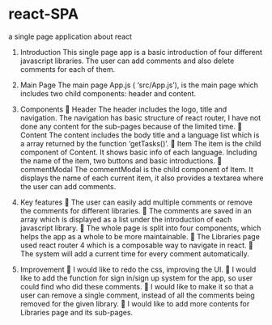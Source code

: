 # react-SPA
a single page application about react

1.	Introduction
This single page app is a basic introduction of four different javascript libraries. The user can add comments and also delete comments for each of them.

2.	Main Page
The main page App.js ( ‘src/App.js’), is the main page which includes two child components: header and content.  

3.	Components
	Header
The header includes the logo, title and navigation. The navigation has basic structure of react router, I have not done any content for the sub-pages because of the limited time.
	Content
The content includes the body title and a language list which is a array returned by the function ‘getTasks()’.
	Item
The item is the child component of Content. It shows basic info of each language. Including the name of the item, two buttons and basic introductions.
	commentModal
The commentModal is the child component of Item. It displays the name of each current item, it also provides a textarea where the user can add comments.

4.	Key features
	The user can easily add multiple comments or remove the comments for different libraries.
	The comments are saved in an array which is displayed as a list under the introduction of each javascript library.
	The whole page is split into four components, which helps the app as a whole to be more maintainable.
	The Libraries page used react router 4 which is a composable way to navigate in react. 
	The system will add a current time for every comment automatically.

5.	Improvement
	I would like to redo the css, improving the UI.
	I would like to add the function for sign in/sign up system for the app, so user could find who did these comments. 
	I would like to make it so that a user can remove a single comment, instead of all the comments being removed for the given library.
	I would like to add more contents for Libraries page and its sub-pages.
